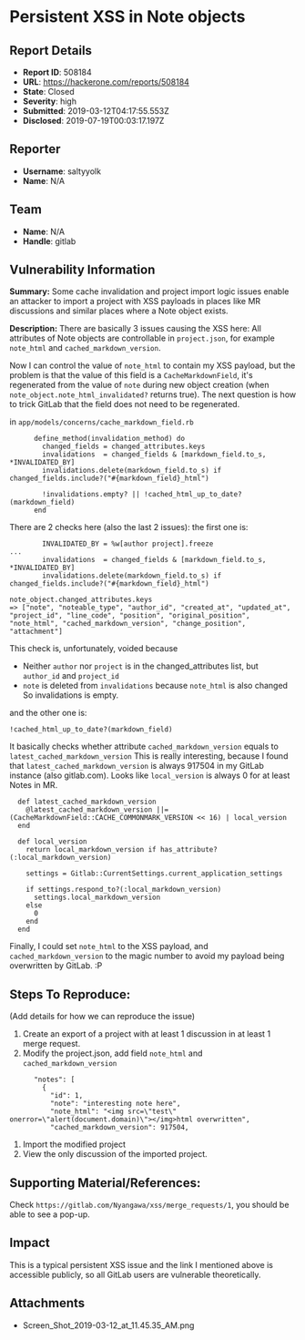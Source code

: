 # Persistent XSS in Note objects

## Report Details
- **Report ID**: 508184
- **URL**: https://hackerone.com/reports/508184
- **State**: Closed
- **Severity**: high
- **Submitted**: 2019-03-12T04:17:55.553Z
- **Disclosed**: 2019-07-19T00:03:17.197Z

## Reporter
- **Username**: saltyyolk
- **Name**: N/A

## Team
- **Name**: N/A
- **Handle**: gitlab

## Vulnerability Information
**Summary:**
Some cache invalidation and project import logic issues enable an attacker to import a project with XSS payloads in places like MR discussions and similar places where a Note object exists.

**Description:**
There are basically 3 issues causing the XSS here:
All attributes of Note objects are controllable in `project.json`, for example `note_html` and `cached_markdown_version`.

Now I can control the value of `note_html` to contain my XSS payload, but the problem is that the value of this field is a `CacheMarkdownField`, it's regenerated from the value of `note` during new object creation (when `note_object.note_html_invalidated?` returns true). The next question is how to trick GitLab that the field does not need to be regenerated.

in `app/models/concerns/cache_markdown_field.rb`
```
      define_method(invalidation_method) do
        changed_fields = changed_attributes.keys
        invalidations  = changed_fields & [markdown_field.to_s, *INVALIDATED_BY]
        invalidations.delete(markdown_field.to_s) if changed_fields.include?("#{markdown_field}_html")

        !invalidations.empty? || !cached_html_up_to_date?(markdown_field)
      end
```

There are 2 checks here (also the last 2 issues):
the first one is:
```
        INVALIDATED_BY = %w[author project].freeze
...
        invalidations  = changed_fields & [markdown_field.to_s, *INVALIDATED_BY]
        invalidations.delete(markdown_field.to_s) if changed_fields.include?("#{markdown_field}_html")
```

```
note_object.changed_attributes.keys
=> ["note", "noteable_type", "author_id", "created_at", "updated_at", "project_id", "line_code", "position", "original_position", "note_html", "cached_markdown_version", "change_position", "attachment"]
```

This check is, unfortunately, voided because
+ Neither `author` nor `project` is in the changed_attributes list, but `author_id` and `project_id`
+ `note` is deleted from `invalidations` because `note_html` is also changed
So invalidations is empty.

and the other one is:
```
!cached_html_up_to_date?(markdown_field)
```
It basically checks whether attribute `cached_markdown_version` equals to `latest_cached_markdown_version`
This is really interesting, because I found that `latest_cached_markdown_version` is always 917504 in my GitLab instance (also gitlab.com). Looks like `local_version` is always 0 for at least Notes in MR.

```
  def latest_cached_markdown_version
    @latest_cached_markdown_version ||= (CacheMarkdownField::CACHE_COMMONMARK_VERSION << 16) | local_version
  end

  def local_version
    return local_markdown_version if has_attribute?(:local_markdown_version)

    settings = Gitlab::CurrentSettings.current_application_settings

    if settings.respond_to?(:local_markdown_version)
      settings.local_markdown_version
    else
      0
    end
  end
```

Finally, I could set `note_html` to the XSS payload, and `cached_markdown_version` to the magic number to avoid my payload being overwritten by GitLab. :P


## Steps To Reproduce:

(Add details for how we can reproduce the issue)

  1. Create an export of a project with at least 1 discussion in at least 1 merge request.
  1. Modify the project.json, add field `note_html` and `cached_markdown_version`

```
      "notes": [
        {
          "id": 1,
          "note": "interesting note here",
          "note_html": "<img src=\"test\" onerror=\"alert(document.domain)\"></img>html overwritten",
          "cached_markdown_version": 917504,
```

  1. Import the modified project
  1. View the only discussion of the imported project.

## Supporting Material/References:

Check `https://gitlab.com/Nyangawa/xss/merge_requests/1`, you should be able to see a pop-up.

## Impact

This is a typical persistent XSS issue and the link I mentioned above is accessible publicly, so all GitLab users are vulnerable theoretically.

## Attachments
- Screen_Shot_2019-03-12_at_11.45.35_AM.png
